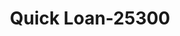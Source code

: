 ---
f_zip-code: 84097
f_state-code: UT
title: Quick Loan-25300
f_phone: 801-221-1353
f_city-only: Orem
f_address: 576 University Parkway Orem
f_location-unique-id: '25300'
slug: quick-loan-25300
updated-on: '2024-05-30T13:46:58.046Z'
created-on: '2024-05-30T13:36:59.803Z'
published-on: '2024-05-30T13:54:32.469Z'
f_city-state: cms/city/orem-ut.md
f_company: cms/company/quick-loan.md
f_state: cms/state/utah.md
layout: '[payday-loan].html'
tags: payday-loan
---